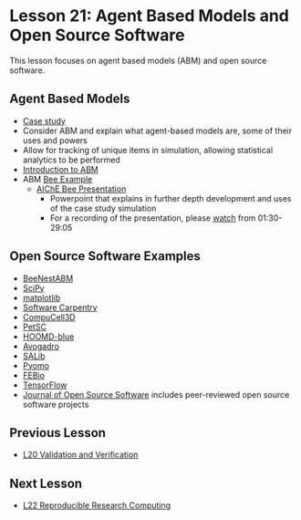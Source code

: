 # **Lesson 21: Agent Based Models and Open Source Software**
This lesson focuses on agent based models (ABM) and open source software.

## **Agent Based Models**
* [Case study](https://github.com/ashleefv/BeeNestABM)
* Consider ABM and explain what agent-based models are, some of their uses and powers
* Allow for tracking of unique items in simulation, allowing statistical analytics to be performed
* [Introduction to ABM](https://github.com/ashleefv/ApplNumComp/blob/master/Intro%20to%20ABM.pdf)
* ABM [Bee Example](https://github.com/ashleefv/BeeNestABM)
  * [AIChE Bee Presentation](https://github.com/ashleefv/ApplNumComp/blob/master/AIChE%20Bee%20pres%20ANFV.pdf)
    * Powerpoint that explains in further depth development and uses of the case study simulation
    * For a recording of the presentation, please [watch](https://www.youtube.com/watch?v=xCO1k6Gaex0&feature=emb_title&ab_channel=AshleeN.FordVersypt) from 01:30-29:05

## **Open Source Software Examples**
* [BeeNestABM](https://github.com/ashleefv/BeeNestABM)
* [SciPy](https://scipy.org/)
* [matplotlib](https://matplotlib.org/)
* [Software Carpentry](https://github.com/swcarpentry)
* [CompuCell3D](https://compucell3d.org/)
* [PetSC](https://www.mcs.anl.gov/petsc/)
* [HOOMD-blue](http://glotzerlab.engin.umich.edu/hoomd-blue/)
* [Avogadro](http://avogadro.cc/)
* [SALib](https://joss.theoj.org/papers/10.21105/joss.00097)
* [Pyomo](http://www.pyomo.org/)
* [FEBio](https://febio.org/)
* [TensorFlow](https://www.tensorflow.org/)
* [Journal of Open Source Software](https://joss.theoj.org/) includes peer-reviewed open source software projects

## **Previous Lesson**
 * [L20 Validation and Verification](/L20%20Validation%20and%20Verification.md)

## **Next Lesson**
 * [L22 Reproducible Research Computing](/L22%20Reproducible%20Research%20Computing.md)
